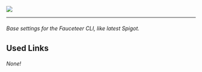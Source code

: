 ![](https://cdn.discordapp.com/attachments/431882395114012695/442219259628617728/FauceteerLogo.png)
<hr>

###### Base settings for the Fauceteer CLI, like latest Spigot.


## Used Links
###### None!
